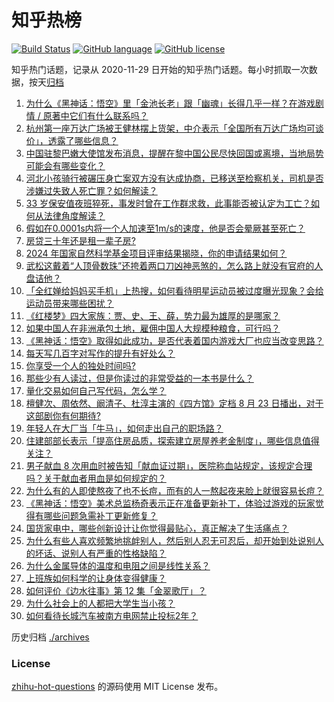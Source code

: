 # 知乎热榜
[![Build Status](https://github.com/ToWeLong/zhihu-hot-questions/workflows/CI/badge.svg)](https://github.com/ToWeLong/zhihu-hot-questions/actions)
[![GitHub language](https://img.shields.io/badge/language-golang-orange.svg)](https://golang.org/)
[![GitHub license](https://img.shields.io/github/license/ToWeLong/zhihu-hot-questions)](https://github.com/ToWeLong/zhihu-hot-questions/blob/main/LICENSE)

知乎热门话题，记录从 2020-11-29 日开始的知乎热门话题。每小时抓取一次数据，按天[归档](./archives)

<!-- BEGIN -->

1. [为什么《黑神话：悟空》里「金池长老」跟「幽魂」长得几乎一样？在游戏剧情 / 原著中它们有什么联系吗？](https://www.zhihu.com/question/664886957)
1. [杭州第一座万达广场被王健林摆上货架，中介表示「全国所有万达广场均可谈价」，透露了哪些信息？](https://www.zhihu.com/question/665008147)
1. [中国驻黎巴嫩大使馆发布消息，提醒在黎中国公民尽快回国或离境，当地局势可能会有哪些变化？](https://www.zhihu.com/question/665015532)
1. [河北小孩骑行被碾压身亡案双方没有达成协商，已移送至检察机关，司机是否涉嫌过失致人死亡罪？如何解读？](https://www.zhihu.com/question/665009577)
1. [33 岁保安值夜班猝死，事发时曾在工作群求救，此事能否被认定为工亡？如何从法律角度解读？](https://www.zhihu.com/question/664609018)
1. [假如在0.0001s内将一个人加速至1m/s的速度，他是否会晕厥甚至死亡？](https://www.zhihu.com/question/664649705)
1. [房贷三十年还是租一辈子房?](https://www.zhihu.com/question/664778037)
1. [2024 年国家自然科学基金项目评审结果揭晓，你的申请结果如何？](https://www.zhihu.com/question/665022234)
1. [武松这戴着“人顶骨数珠”还挎着两口刀凶神恶煞的，怎么路上就没有官府的人盘诘他？](https://www.zhihu.com/question/664835567)
1. [「全红婵给妈妈买手机」上热搜，如何看待明星运动员被过度曝光现象？会给运动员带来哪些困扰？](https://www.zhihu.com/question/665048375)
1. [《红楼梦》四大家族：贾、史、王、薛，势力最为雄厚的是哪家？](https://www.zhihu.com/question/664362396)
1. [如果中国人在非洲承包土地，雇佣中国人大规模种粮食，可行吗？](https://www.zhihu.com/question/535618899)
1. [《黑神话：悟空》取得如此成功，是否代表着国内游戏大厂也应当改变思路？](https://www.zhihu.com/question/664971182)
1. [每天写几百字对写作的提升有好处么？](https://www.zhihu.com/question/662342587)
1. [你享受一个人的独处时间吗?](https://www.zhihu.com/question/664714735)
1. [那些少有人读过，但是你读过的非常受益的一本书是什么？](https://www.zhihu.com/question/663654261)
1. [量化交易如何自己写代码，怎么学？](https://www.zhihu.com/question/624310119)
1. [檀健次、周依然、阚清子、杜淳主演的《四方馆》定档 8 月 23 日播出，对于这部剧你有何期待?](https://www.zhihu.com/question/663377351)
1. [年轻人在大厂当「牛马」，如何走出自己的职场路？](https://www.zhihu.com/question/664979884)
1. [住建部部长表示「提高住房品质，探索建立房屋养老金制度」，哪些信息值得关注？](https://www.zhihu.com/question/608981248)
1. [男子献血 8 次用血时被告知「献血证过期」，医院称血站规定，该规定合理吗？关于献血者用血是如何规定的？](https://www.zhihu.com/question/664895744)
1. [为什么有的人即使熬夜了也不长痘，而有的人一熬起夜来脸上就很容易长痘？](https://www.zhihu.com/question/665029462)
1. [《黑神话：悟空》美术总监杨奇表示正在准备更新补丁，体验过游戏的玩家觉得有哪些问题急需补丁更新修复？](https://www.zhihu.com/question/664938815)
1. [国货家电中，哪些创新设计让你觉得最贴心，真正解决了生活痛点？](https://www.zhihu.com/question/664075229)
1. [为什么有些人喜欢频繁地挑衅别人，然后别人忍无可忍后，却开始到处说别人的坏话、说别人有严重的性格缺陷？](https://www.zhihu.com/question/362335477)
1. [为什么金属导体的温度和电阻之间是线性关系？](https://www.zhihu.com/question/661507551)
1. [上班族如何科学的让身体变得健康？](https://www.zhihu.com/question/664894500)
1. [如何评价《边水往事》第 12 集「金翠歌厅」？](https://www.zhihu.com/question/664988237)
1. [为什么社会上的人都把大学生当小孩？](https://www.zhihu.com/question/652192841)
1. [如何看待长城汽车被南方电网禁止投标2年？](https://www.zhihu.com/question/664874312)

<!-- END -->

历史归档 [./archives](./archives)


### License
[zhihu-hot-questions](https://github.com/towelong/zhihu-hot-questions) 的源码使用 MIT License 发布。